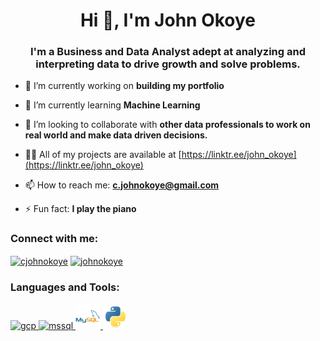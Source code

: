 <h1 align="center">Hi 👋, I'm John Okoye</h1>
<h3 align="center">I'm a Business and Data Analyst adept at analyzing and interpreting data to drive growth and solve problems.</h3>

- 🔭 I’m currently working on **building my portfolio**

- 🌱 I’m currently learning **Machine Learning**

- 👯 I’m looking to collaborate with **other data professionals to work on real world and make data driven decisions.**

- 👨‍💻 All of my projects are available at [https://linktr.ee/john_okoye](https://linktr.ee/john_okoye)

- 📫 How to reach me: **c.johnokoye@gmail.com**

- ⚡ Fun fact: **I play the piano**

<h3 align="left">Connect with me:</h3>
<p align="left">
<a href="https://linkedin.com/in/cjohnokoye" target="blank"><img align="center" src="https://raw.githubusercontent.com/rahuldkjain/github-profile-readme-generator/master/src/images/icons/Social/linked-in-alt.svg" alt="cjohnokoye" height="30" width="40" /></a>
<a href="https://kaggle.com/johnokoye" target="blank"><img align="center" src="https://raw.githubusercontent.com/rahuldkjain/github-profile-readme-generator/master/src/images/icons/Social/kaggle.svg" alt="johnokoye" height="30" width="40" /></a>
</p>

<h3 align="left">Languages and Tools:</h3>
<p align="left"> <a href="https://cloud.google.com" target="_blank" rel="noreferrer"> <img src="https://www.vectorlogo.zone/logos/google_cloud/google_cloud-icon.svg" alt="gcp" width="40" height="40"/> </a> <a href="https://www.microsoft.com/en-us/sql-server" target="_blank" rel="noreferrer"> <img src="https://www.svgrepo.com/show/303229/microsoft-sql-server-logo.svg" alt="mssql" width="40" height="40"/> </a> <a href="https://www.mysql.com/" target="_blank" rel="noreferrer"> <img src="https://raw.githubusercontent.com/devicons/devicon/master/icons/mysql/mysql-original-wordmark.svg" alt="mysql" width="40" height="40"/> </a> <a href="https://www.python.org" target="_blank" rel="noreferrer"> <img src="https://raw.githubusercontent.com/devicons/devicon/master/icons/python/python-original.svg" alt="python" width="40" height="40"/> </a> </p>
